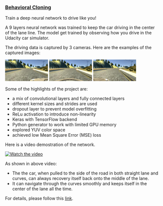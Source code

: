 ### **[Behavioral Cloning](https://github.com/bitsurgeon/CarND_BehavioralCloning)**  

Train a deep neural network to drive like you!

A 9 layers neural network was trained to keep the car driving in the center of the lane line. The model get trained by observing how you drive in the Udacity car simulator.

The driving data is captured by 3 cameras. Here are the examples of the captured images:

<img src="https://raw.githubusercontent.com/bitsurgeon/CarND_BehavioralCloning/master/examples/left1.jpg" alt="left" width="140">
<img src="https://raw.githubusercontent.com/bitsurgeon/CarND_BehavioralCloning/master/examples/center1.jpg" alt="center" width="140">
<img src="https://raw.githubusercontent.com/bitsurgeon/CarND_BehavioralCloning/master/examples/right1.jpg" alt="right" width="140">

Some of the highlights of the project are:

* a mix of convolutional layers and fully connected layers
* different kernel sizes and strides are used
* dropout layer to prevent model overfitting
* ReLu activation to introduce non-linearity
* Keras with TensorFlow backend
* Python generator to work with limited GPU memory
* explored YUV color space
* achieved low Mean Square Error (MSE) loss

Here is a video demostration of the network.

[![Watch the video](https://img.youtube.com/vi/jrNxl5diAsM/mqdefault.jpg)](https://youtu.be/jrNxl5diAsM)

As shown in above video:

- The the car, when pulled to the side of the road in both straight lane and curves, can always recovery itself back onto the middle of the lane.
- It can navigate through the curves smoothly and keeps itself in the center of the lane all the time.

For details, please follow this [link](https://github.com/bitsurgeon/CarND_BehavioralCloning).
